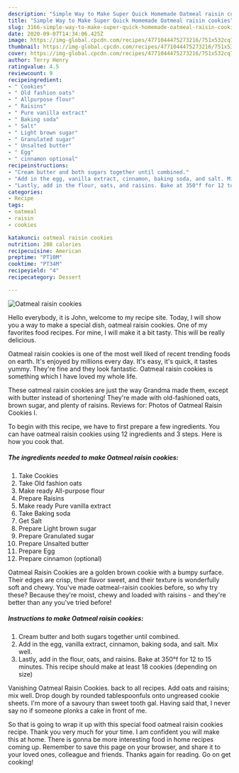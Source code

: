 ```yaml
---
description: "Simple Way to Make Super Quick Homemade Oatmeal raisin cookies"
title: "Simple Way to Make Super Quick Homemade Oatmeal raisin cookies"
slug: 3166-simple-way-to-make-super-quick-homemade-oatmeal-raisin-cookies
date: 2020-09-07T14:34:06.425Z
image: https://img-global.cpcdn.com/recipes/4771044475273216/751x532cq70/oatmeal-raisin-cookies-recipe-main-photo.jpg
thumbnail: https://img-global.cpcdn.com/recipes/4771044475273216/751x532cq70/oatmeal-raisin-cookies-recipe-main-photo.jpg
cover: https://img-global.cpcdn.com/recipes/4771044475273216/751x532cq70/oatmeal-raisin-cookies-recipe-main-photo.jpg
author: Terry Henry
ratingvalue: 4.5
reviewcount: 9
recipeingredient:
- " Cookies"
- " Old fashion oats"
- " Allpurpose flour"
- " Raisins"
- " Pure vanilla extract"
- " Baking soda"
- " Salt"
- " Light brown sugar"
- " Granulated sugar"
- " Unsalted butter"
- " Egg"
- " cinnamon optional"
recipeinstructions:
- "Cream butter and both sugars together until combined."
- "Add in the egg, vanilla extract, cinnamon, baking soda, and salt. Mix well."
- "Lastly, add in the flour, oats, and raisins. Bake at 350°f for 12 to 15 minutes. This recipe should make at least 18 cookies (depending on size)"
categories:
- Recipe
tags:
- oatmeal
- raisin
- cookies

katakunci: oatmeal raisin cookies 
nutrition: 208 calories
recipecuisine: American
preptime: "PT10M"
cooktime: "PT34M"
recipeyield: "4"
recipecategory: Dessert

---
```



![Oatmeal raisin cookies](https://img-global.cpcdn.com/recipes/4771044475273216/751x532cq70/oatmeal-raisin-cookies-recipe-main-photo.jpg)

Hello everybody, it is John, welcome to my recipe site. Today, I will show you a way to make a special dish, oatmeal raisin cookies. One of my favorites food recipes. For mine, I will make it a bit tasty. This will be really delicious.

Oatmeal raisin cookies is one of the most well liked of recent trending foods on earth. It's enjoyed by millions every day. It's easy, it's quick, it tastes yummy. They're fine and they look fantastic. Oatmeal raisin cookies is something which I have loved my whole life.

These oatmeal raisin cookies are just the way Grandma made them, except with butter instead of shortening! They&#39;re made with old-fashioned oats, brown sugar, and plenty of raisins. Reviews for: Photos of Oatmeal Raisin Cookies I.


To begin with this recipe, we have to first prepare a few ingredients. You can have oatmeal raisin cookies using 12 ingredients and 3 steps. Here is how you cook that.

<!--inarticleads1-->

##### The ingredients needed to make Oatmeal raisin cookies:

1. Take  Cookies
1. Take  Old fashion oats
1. Make ready  All-purpose flour
1. Prepare  Raisins
1. Make ready  Pure vanilla extract
1. Take  Baking soda
1. Get  Salt
1. Prepare  Light brown sugar
1. Prepare  Granulated sugar
1. Prepare  Unsalted butter
1. Prepare  Egg
1. Prepare  cinnamon (optional)


Oatmeal Raisin Cookies are a golden brown cookie with a bumpy surface. Their edges are crisp, their flavor sweet, and their texture is wonderfully soft and chewy. You&#39;ve made oatmeal-raisin cookies before, so why try these? Because they&#39;re moist, chewy and loaded with raisins - and they&#39;re better than any you&#39;ve tried before! 

<!--inarticleads2-->

##### Instructions to make Oatmeal raisin cookies:

1. Cream butter and both sugars together until combined.
1. Add in the egg, vanilla extract, cinnamon, baking soda, and salt. Mix well.
1. Lastly, add in the flour, oats, and raisins. Bake at 350°f for 12 to 15 minutes. This recipe should make at least 18 cookies (depending on size)


Vanishing Oatmeal Raisin Cookies. back to all recipes. Add oats and raisins; mix well. Drop dough by rounded tablespoonfuls onto ungreased cookie sheets. I&#39;m more of a savoury than sweet tooth gal. Having said that, I never say no if someone plonks a cake in front of me. 

So that is going to wrap it up with this special food oatmeal raisin cookies recipe. Thank you very much for your time. I am confident you will make this at home. There is gonna be more interesting food in home recipes coming up. Remember to save this page on your browser, and share it to your loved ones, colleague and friends. Thanks again for reading. Go on get cooking!
